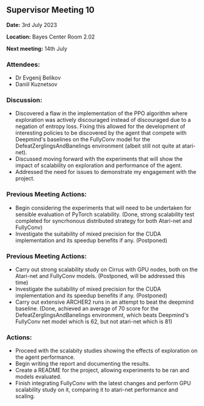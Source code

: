 ## Supervisor Meeting 10
**Date:** 3rd July 2023

**Location:** Bayes Center Room 2.02

**Next meeting:** 14th July

### Attendees:
* Dr Evgenij Belikov
* Daniil Kuznetsov

### Discussion:
* Discovered a flaw in the implementation of the PPO algorithm where exploration was actively discouraged instead of discouraged due to a negation of entropy loss. Fixing this allowed for the development of interesting policies to be discovered by the agent that compete with Deepmind's baselines on the FullyConv model for the DefeatZerglingsAndBanelings environment (albeit still not quite at atari-net). 
* Discussed moving forward with the experiments that will show the impact of scalability on exploration and performance of the agent.
* Addressed the need for issues to demonstrate my engagement with the project.

### Previous Meeting Actions:
* Begin considering the experiments that will need to be undertaken for sensible evaluation of PyTorch scalability. (Done, strong scalability test completed for syncrhonous distributed strategy for both Atari-net and FullyConv)
* Investigate the suitability of mixed precision for the CUDA implementation and its speedup benefits if any. (Postponed)

### Previous Meeting Actions:
* Carry out strong scalability study on Cirrus with GPU nodes, both on the Atari-net and FullyConv models. (Postponed, will be addressed this time)
* Investigate the suitability of mixed precision for the CUDA implementation and its speedup benefits if any. (Postponed)
* Carry out extensive ARCHER2 runs in an attempt to beat the deepmind baseline. (Done, achieved an average of 70 score for the DefeatZerglingsAndBanelings environment, which beats Deepmind's FullyConv net model which is 62, but not atari-net which is 81)

### Actions:
* Proceed with the scalabity studies showing the effects of exploration on the agent performance.
* Begin writing the report and documenting the results.
* Create a README for the project, allowing experiments to be ran and models evaluated.
* Finish integrating FullyConv with the latest changes and perform GPU scalability study on it, comparing it to atari-net performance and scaling.

